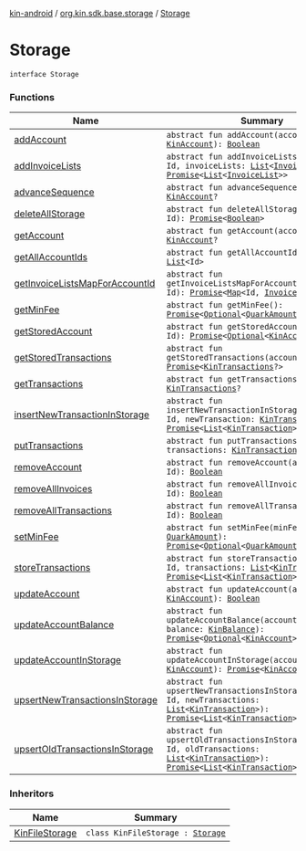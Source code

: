 [kin-android](../../index.md) / [org.kin.sdk.base.storage](../index.md) / [Storage](./index.md)

# Storage

`interface Storage`

### Functions

| Name | Summary |
|---|---|
| [addAccount](add-account.md) | `abstract fun addAccount(account: `[`KinAccount`](../../org.kin.sdk.base.models/-kin-account/index.md)`): `[`Boolean`](https://kotlinlang.org/api/latest/jvm/stdlib/kotlin/-boolean/index.html) |
| [addInvoiceLists](add-invoice-lists.md) | `abstract fun addInvoiceLists(accountId: Id, invoiceLists: `[`List`](https://kotlinlang.org/api/latest/jvm/stdlib/kotlin.collections/-list/index.html)`<`[`InvoiceList`](../../org.kin.sdk.base.models/-invoice-list/index.md)`>): `[`Promise`](../../org.kin.sdk.base.tools/-promise/index.md)`<`[`List`](https://kotlinlang.org/api/latest/jvm/stdlib/kotlin.collections/-list/index.html)`<`[`InvoiceList`](../../org.kin.sdk.base.models/-invoice-list/index.md)`>>` |
| [advanceSequence](advance-sequence.md) | `abstract fun advanceSequence(id: Id): `[`KinAccount`](../../org.kin.sdk.base.models/-kin-account/index.md)`?` |
| [deleteAllStorage](delete-all-storage.md) | `abstract fun deleteAllStorage(accountId: Id): `[`Promise`](../../org.kin.sdk.base.tools/-promise/index.md)`<`[`Boolean`](https://kotlinlang.org/api/latest/jvm/stdlib/kotlin/-boolean/index.html)`>` |
| [getAccount](get-account.md) | `abstract fun getAccount(accountId: Id): `[`KinAccount`](../../org.kin.sdk.base.models/-kin-account/index.md)`?` |
| [getAllAccountIds](get-all-account-ids.md) | `abstract fun getAllAccountIds(): `[`List`](https://kotlinlang.org/api/latest/jvm/stdlib/kotlin.collections/-list/index.html)`<Id>` |
| [getInvoiceListsMapForAccountId](get-invoice-lists-map-for-account-id.md) | `abstract fun getInvoiceListsMapForAccountId(account: Id): `[`Promise`](../../org.kin.sdk.base.tools/-promise/index.md)`<`[`Map`](https://kotlinlang.org/api/latest/jvm/stdlib/kotlin.collections/-map/index.html)`<Id, `[`InvoiceList`](../../org.kin.sdk.base.models/-invoice-list/index.md)`>>` |
| [getMinFee](get-min-fee.md) | `abstract fun getMinFee(): `[`Promise`](../../org.kin.sdk.base.tools/-promise/index.md)`<`[`Optional`](../../org.kin.sdk.base.tools/-optional/index.md)`<`[`QuarkAmount`](../../org.kin.sdk.base.models/-quark-amount/index.md)`>>` |
| [getStoredAccount](get-stored-account.md) | `abstract fun getStoredAccount(accountId: Id): `[`Promise`](../../org.kin.sdk.base.tools/-promise/index.md)`<`[`Optional`](../../org.kin.sdk.base.tools/-optional/index.md)`<`[`KinAccount`](../../org.kin.sdk.base.models/-kin-account/index.md)`>>` |
| [getStoredTransactions](get-stored-transactions.md) | `abstract fun getStoredTransactions(accountId: Id): `[`Promise`](../../org.kin.sdk.base.tools/-promise/index.md)`<`[`KinTransactions`](../../org.kin.sdk.base.stellar.models/-kin-transactions/index.md)`?>` |
| [getTransactions](get-transactions.md) | `abstract fun getTransactions(key: Id): `[`KinTransactions`](../../org.kin.sdk.base.stellar.models/-kin-transactions/index.md)`?` |
| [insertNewTransactionInStorage](insert-new-transaction-in-storage.md) | `abstract fun insertNewTransactionInStorage(accountId: Id, newTransaction: `[`KinTransaction`](../../org.kin.sdk.base.stellar.models/-kin-transaction/index.md)`): `[`Promise`](../../org.kin.sdk.base.tools/-promise/index.md)`<`[`List`](https://kotlinlang.org/api/latest/jvm/stdlib/kotlin.collections/-list/index.html)`<`[`KinTransaction`](../../org.kin.sdk.base.stellar.models/-kin-transaction/index.md)`>>` |
| [putTransactions](put-transactions.md) | `abstract fun putTransactions(key: Id, transactions: `[`KinTransactions`](../../org.kin.sdk.base.stellar.models/-kin-transactions/index.md)`): `[`Unit`](https://kotlinlang.org/api/latest/jvm/stdlib/kotlin/-unit/index.html) |
| [removeAccount](remove-account.md) | `abstract fun removeAccount(accountId: Id): `[`Boolean`](https://kotlinlang.org/api/latest/jvm/stdlib/kotlin/-boolean/index.html) |
| [removeAllInvoices](remove-all-invoices.md) | `abstract fun removeAllInvoices(account: Id): `[`Boolean`](https://kotlinlang.org/api/latest/jvm/stdlib/kotlin/-boolean/index.html) |
| [removeAllTransactions](remove-all-transactions.md) | `abstract fun removeAllTransactions(key: Id): `[`Boolean`](https://kotlinlang.org/api/latest/jvm/stdlib/kotlin/-boolean/index.html) |
| [setMinFee](set-min-fee.md) | `abstract fun setMinFee(minFee: `[`QuarkAmount`](../../org.kin.sdk.base.models/-quark-amount/index.md)`): `[`Promise`](../../org.kin.sdk.base.tools/-promise/index.md)`<`[`Optional`](../../org.kin.sdk.base.tools/-optional/index.md)`<`[`QuarkAmount`](../../org.kin.sdk.base.models/-quark-amount/index.md)`>>` |
| [storeTransactions](store-transactions.md) | `abstract fun storeTransactions(accountId: Id, transactions: `[`List`](https://kotlinlang.org/api/latest/jvm/stdlib/kotlin.collections/-list/index.html)`<`[`KinTransaction`](../../org.kin.sdk.base.stellar.models/-kin-transaction/index.md)`>): `[`Promise`](../../org.kin.sdk.base.tools/-promise/index.md)`<`[`List`](https://kotlinlang.org/api/latest/jvm/stdlib/kotlin.collections/-list/index.html)`<`[`KinTransaction`](../../org.kin.sdk.base.stellar.models/-kin-transaction/index.md)`>>` |
| [updateAccount](update-account.md) | `abstract fun updateAccount(account: `[`KinAccount`](../../org.kin.sdk.base.models/-kin-account/index.md)`): `[`Boolean`](https://kotlinlang.org/api/latest/jvm/stdlib/kotlin/-boolean/index.html) |
| [updateAccountBalance](update-account-balance.md) | `abstract fun updateAccountBalance(accountId: Id, balance: `[`KinBalance`](../../org.kin.sdk.base.models/-kin-balance/index.md)`): `[`Promise`](../../org.kin.sdk.base.tools/-promise/index.md)`<`[`Optional`](../../org.kin.sdk.base.tools/-optional/index.md)`<`[`KinAccount`](../../org.kin.sdk.base.models/-kin-account/index.md)`>>` |
| [updateAccountInStorage](update-account-in-storage.md) | `abstract fun updateAccountInStorage(account: `[`KinAccount`](../../org.kin.sdk.base.models/-kin-account/index.md)`): `[`Promise`](../../org.kin.sdk.base.tools/-promise/index.md)`<`[`KinAccount`](../../org.kin.sdk.base.models/-kin-account/index.md)`>` |
| [upsertNewTransactionsInStorage](upsert-new-transactions-in-storage.md) | `abstract fun upsertNewTransactionsInStorage(accountId: Id, newTransactions: `[`List`](https://kotlinlang.org/api/latest/jvm/stdlib/kotlin.collections/-list/index.html)`<`[`KinTransaction`](../../org.kin.sdk.base.stellar.models/-kin-transaction/index.md)`>): `[`Promise`](../../org.kin.sdk.base.tools/-promise/index.md)`<`[`List`](https://kotlinlang.org/api/latest/jvm/stdlib/kotlin.collections/-list/index.html)`<`[`KinTransaction`](../../org.kin.sdk.base.stellar.models/-kin-transaction/index.md)`>>` |
| [upsertOldTransactionsInStorage](upsert-old-transactions-in-storage.md) | `abstract fun upsertOldTransactionsInStorage(accountId: Id, oldTransactions: `[`List`](https://kotlinlang.org/api/latest/jvm/stdlib/kotlin.collections/-list/index.html)`<`[`KinTransaction`](../../org.kin.sdk.base.stellar.models/-kin-transaction/index.md)`>): `[`Promise`](../../org.kin.sdk.base.tools/-promise/index.md)`<`[`List`](https://kotlinlang.org/api/latest/jvm/stdlib/kotlin.collections/-list/index.html)`<`[`KinTransaction`](../../org.kin.sdk.base.stellar.models/-kin-transaction/index.md)`>>` |

### Inheritors

| Name | Summary |
|---|---|
| [KinFileStorage](../-kin-file-storage/index.md) | `class KinFileStorage : `[`Storage`](./index.md) |
